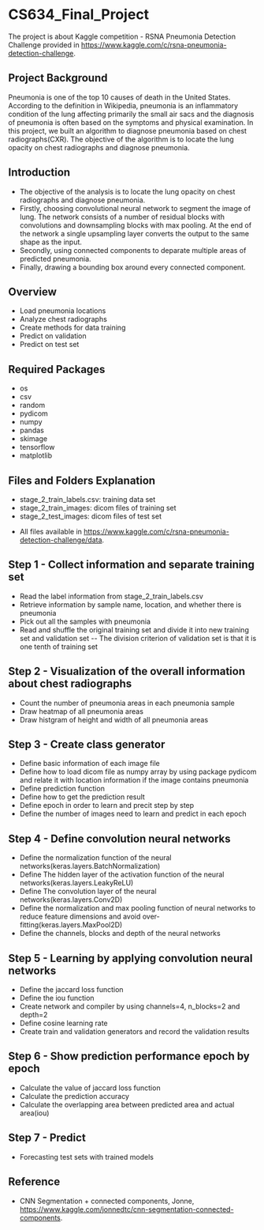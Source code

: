 # CS634_Final_Project
The project is about Kaggle competition - RSNA Pneumonia Detection Challenge provided in https://www.kaggle.com/c/rsna-pneumonia-detection-challenge. 

## Project Background
Pneumonia is one of the top 10 causes of death in the United States. According to the definition in Wikipedia,  pneumonia is an inflammatory condition of the lung affecting primarily the small air sacs and the diagnosis of pneumonia is often based on the symptoms and physical examination. In this project, we built an algorithm to diagnose pneumonia based on chest radiographs(CXR). The objective of the algorithm is to locate the lung opacity on chest radiographs and diagnose pneumonia.

## Introduction
- The objective of the analysis is to locate the lung opacity on chest radiographs and diagnose pneumonia. 
- Firstly, choosing convolutional neural network to segment the image of lung.  The network consists of a number of residual blocks with convolutions and downsampling blocks with max pooling.  At the end of the network a single upsampling layer converts the output to the same shape as the input.
- Secondly, using connected components to deparate multiple areas of predicted pneumonia.
- Finally, drawing a bounding box around every connected component.


## Overview
- Load pneumonia locations
- Analyze chest radiographs
- Create methods for data training
- Predict on validation
- Predict on test set

## Required Packages
- os
- csv
- random
- pydicom
- numpy
- pandas
- skimage
- tensorflow
- matplotlib

## Files and Folders Explanation
- stage_2_train_labels.csv: training data set
- stage_2_train_images: dicom files of training set
- stage_2_test_images: dicom files of test set
* All files available in https://www.kaggle.com/c/rsna-pneumonia-detection-challenge/data. 

## Step 1 - Collect information and separate training set
- Read the label information from stage_2_train_labels.csv
- Retrieve information by sample name, location, and whether there is pneumonia
- Pick out all the samples with pneumonia
- Read and shuffle the original training set and divide it into new training set and validation set
-- The division criterion of validation set is that it is one tenth of training set

## Step 2 - Visualization of the overall information about chest radiographs
- Count the number of pneumonia areas in each pneumonia sample
- Draw heatmap of all pneumonia areas
- Draw histgram of height and width of all pneumonia areas

## Step 3 - Create class generator
- Define basic information of each image file
- Define how to load dicom file as numpy array by using package pydicom and relate it with location information if the image contains pneumonia
- Define prediction function 
- Define how to get the prediction result
- Define epoch in order to learn and precit step by step
- Define the number of images need to learn and predict in each epoch

## Step 4 - Define convolution neural networks
- Define the normalization function of the neural networks(keras.layers.BatchNormalization)
- Define The hidden layer of the activation function of the neural networks(keras.layers.LeakyReLU)
- Define The convolution layer of the neural networks(keras.layers.Conv2D)
- Define the normalization and max pooling function of neural networks to reduce feature dimensions and avoid over-fitting(keras.layers.MaxPool2D)
- Define the channels, blocks and depth of the neural networks

## Step 5 - Learning by applying convolution neural networks
- Define the jaccard loss function
- Define the iou function
- Create network and compiler by using channels=4, n_blocks=2 and depth=2
- Define cosine learning rate
- Create train and validation generators and record the validation results

## Step 6 - Show prediction performance epoch by epoch
- Calculate the value of jaccard loss function
- Calculate the prediction accuracy
- Calculate the overlapping area between predicted area and actual area(iou)

## Step 7 - Predict
- Forecasting test sets with trained models


## Reference
- CNN Segmentation + connected components, Jonne, https://www.kaggle.com/jonnedtc/cnn-segmentation-connected-components. 

